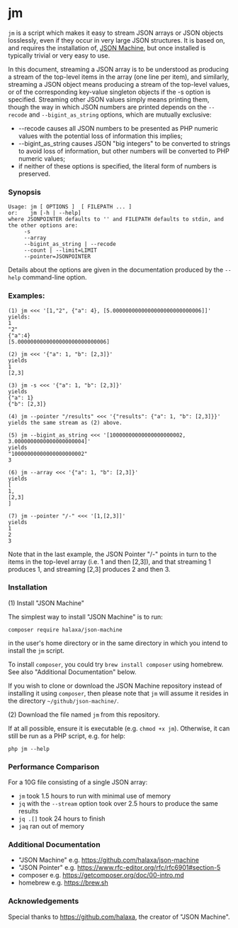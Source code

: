 # jm

`jm` is a script which makes it easy to stream JSON arrays or JSON
objects losslessly, even if they occur in very large JSON
structures. It is based on, and requires the installation of, [JSON
Machine](https://github.com/halaxa/json-machine), but once installed
is typically trivial or very easy to use.

In this document, streaming a JSON array is to be understood as
producing a stream of the top-level items in the array (one line per
item), and similarly, streaming a JSON object means producing a stream
of the top-level values, or of the corresponding key-value singleton
objects if the -s option is specified.  Streaming other JSON values
simply means printing them, though the way in which JSON numbers are
printed depends on the `--recode` and `--bigint_as_string` options,
which are mutually exclusive:

  * --recode causes all JSON numbers to be presented as PHP numeric values
      with the potential loss of information this implies;
  * --bigint_as_string causes JSON "big integers" to be converted to
      strings to avoid loss of information, but other numbers will be
      converted to PHP numeric values;
  * if neither of these options is specified, the literal form of numbers is preserved.

### Synopsis
```
Usage: jm [ OPTIONS ]  [ FILEPATH ... ]
or:    jm [-h | --help]
where JSONPOINTER defaults to '' and FILEPATH defaults to stdin, and the other options are:
     -s
     --array
     --bigint_as_string | --recode
     --count | --limit=LIMIT
     --pointer=JSONPOINTER
```
Details about the options are given in the documentation produced by
the `--help` command-line option.

### Examples:
```
(1) jm <<< '[1,"2", {"a": 4}, [5.0000000000000000000000000006]]'
yields:
1
"2"
{"a":4}
[5.0000000000000000000000000006]
```
```
(2) jm <<< '{"a": 1, "b": [2,3]}'
yields
1
[2,3]
```
```
(3) jm -s <<< '{"a": 1, "b": [2,3]}'
yields
{"a": 1}
{"b": [2,3]}
```
```
(4) jm --pointer "/results" <<< '{"results": {"a": 1, "b": [2,3]}}'
yields the same stream as (2) above.
```
```
(5) jm --bigint_as_string <<< '[10000000000000000000002, 3.0000000000000000000004]'
yields
"10000000000000000000002"
3
```
```
(6) jm --array <<< '{"a": 1, "b": [2,3]}'
yields
[
1,
[2,3]
]
```
```
(7) jm --pointer "/-" <<< '[1,[2,3]]'
yields
1
2
3
```
Note that in the last example, the JSON Pointer "/-" points in turn to
the items in the top-level array (i.e. 1 and then [2,3]), and that streaming 1 produces 1, and streaming [2,3]
produces 2 and then 3.


### Installation

(1) Install "JSON Machine"

The simplest way to install "JSON Machine" is to run:
```
composer require halaxa/json-machine
```
in the user's home directory or in the same directory in which you intend to install the `jm` script.

To install `composer`, you could try `brew install composer` using
homebrew.  See also "Additional Documentation" below. 

If you wish to clone or download the JSON Machine repository instead
of installing it using `composer`, then please note that `jm` will
assume it resides in the directory `~/github/json-machine/`.

(2) Download the file named `jm` from this repository.

If at all possible, ensure it is executable (e.g. `chmod +x jm`).
Otherwise, it can still be run as a PHP script, e.g. for help:
```
php jm --help
```
### Performance Comparison

For a 10G file consisting of a single JSON array:

* `jm` took 1.5 hours to run with minimal use of memory
* `jq` with the `--stream` option took over 2.5 hours to produce the same results
* `jq .[]` took 24 hours to finish
* `jaq` ran out of memory

### Additional Documentation

* "JSON Machine" e.g. https://github.com/halaxa/json-machine
* "JSON Pointer" e.g. https://www.rfc-editor.org/rfc/rfc6901#section-5
* composer       e.g. https://getcomposer.org/doc/00-intro.md
* homebrew       e.g. https://brew.sh

### Acknowledgements
Special thanks to https://github.com/halaxa, the creator of "JSON Machine".
